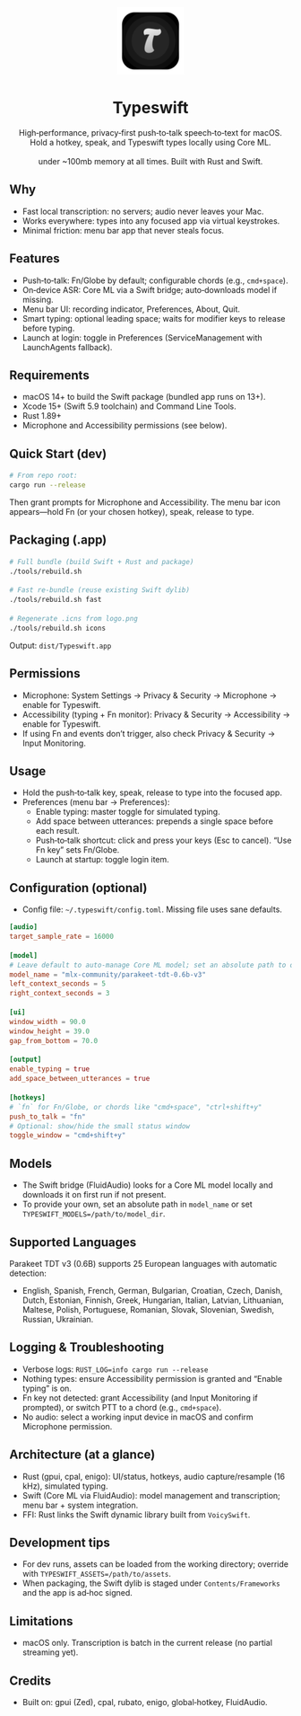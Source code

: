 <p align="center">
  <img src="logo.png" alt="Typeswift" width="120" />
</p>

<h1 align="center">Typeswift</h1>

<p align="center">
  High‑performance, privacy‑first push‑to‑talk speech‑to‑text for macOS.<br/>
  Hold a hotkey, speak, and Typeswift types locally using Core ML.
  <br/>
  <br/>
  under ~100mb memory at all times. Built with Rust and Swift.
</p>

## Why

- Fast local transcription: no servers; audio never leaves your Mac.
- Works everywhere: types into any focused app via virtual keystrokes.
- Minimal friction: menu bar app that never steals focus.

## Features

- Push‑to‑talk: Fn/Globe by default; configurable chords (e.g., `cmd+space`).
- On‑device ASR: Core ML via a Swift bridge; auto‑downloads model if missing.
- Menu bar UI: recording indicator, Preferences, About, Quit.
- Smart typing: optional leading space; waits for modifier keys to release before typing.
- Launch at login: toggle in Preferences (ServiceManagement with LaunchAgents fallback).

## Requirements

- macOS 14+ to build the Swift package (bundled app runs on 13+).
- Xcode 15+ (Swift 5.9 toolchain) and Command Line Tools.
- Rust 1.89+
- Microphone and Accessibility permissions (see below).

## Quick Start (dev)

```bash
# From repo root:
cargo run --release
```

Then grant prompts for Microphone and Accessibility. The menu bar icon appears—hold Fn (or your chosen hotkey), speak, release to type.

## Packaging (.app)

```bash
# Full bundle (build Swift + Rust and package)
./tools/rebuild.sh

# Fast re‑bundle (reuse existing Swift dylib)
./tools/rebuild.sh fast

# Regenerate .icns from logo.png
./tools/rebuild.sh icons
```

Output: `dist/Typeswift.app`

## Permissions

- Microphone: System Settings → Privacy & Security → Microphone → enable for Typeswift.
- Accessibility (typing + Fn monitor): Privacy & Security → Accessibility → enable for Typeswift.
- If using Fn and events don’t trigger, also check Privacy & Security → Input Monitoring.

## Usage

- Hold the push‑to‑talk key, speak, release to type into the focused app.
- Preferences (menu bar → Preferences):
  - Enable typing: master toggle for simulated typing.
  - Add space between utterances: prepends a single space before each result.
  - Push‑to‑talk shortcut: click and press your keys (Esc to cancel). “Use Fn key” sets Fn/Globe.
  - Launch at startup: toggle login item.

## Configuration (optional)

- Config file: `~/.typeswift/config.toml`. Missing file uses sane defaults.

```toml
[audio]
target_sample_rate = 16000

[model]
# Leave default to auto‑manage Core ML model; set an absolute path to override
model_name = "mlx-community/parakeet-tdt-0.6b-v3"
left_context_seconds = 5
right_context_seconds = 3

[ui]
window_width = 90.0
window_height = 39.0
gap_from_bottom = 70.0

[output]
enable_typing = true
add_space_between_utterances = true

[hotkeys]
# `fn` for Fn/Globe, or chords like "cmd+space", "ctrl+shift+y"
push_to_talk = "fn"
# Optional: show/hide the small status window
toggle_window = "cmd+shift+y"
```

## Models

- The Swift bridge (FluidAudio) looks for a Core ML model locally and downloads it on first run if not present.
- To provide your own, set an absolute path in `model_name` or set `TYPESWIFT_MODELS=/path/to/model_dir`.

## Supported Languages

Parakeet TDT v3 (0.6B) supports 25 European languages with automatic detection:

- English, Spanish, French, German, Bulgarian, Croatian, Czech, Danish, Dutch,
  Estonian, Finnish, Greek, Hungarian, Italian, Latvian, Lithuanian, Maltese,
  Polish, Portuguese, Romanian, Slovak, Slovenian, Swedish, Russian, Ukrainian.

## Logging & Troubleshooting

- Verbose logs: `RUST_LOG=info cargo run --release`
- Nothing types: ensure Accessibility permission is granted and “Enable typing” is on.
- Fn key not detected: grant Accessibility (and Input Monitoring if prompted), or switch PTT to a chord (e.g., `cmd+space`).
- No audio: select a working input device in macOS and confirm Microphone permission.

## Architecture (at a glance)

- Rust (gpui, cpal, enigo): UI/status, hotkeys, audio capture/resample (16 kHz), simulated typing.
- Swift (Core ML via FluidAudio): model management and transcription; menu bar + system integration.
- FFI: Rust links the Swift dynamic library built from `VoicySwift`.

## Development tips

- For dev runs, assets can be loaded from the working directory; override with `TYPESWIFT_ASSETS=/path/to/assets`.
- When packaging, the Swift dylib is staged under `Contents/Frameworks` and the app is ad‑hoc signed.

## Limitations

- macOS only. Transcription is batch in the current release (no partial streaming yet).

## Credits

- Built on: gpui (Zed), cpal, rubato, enigo, global‑hotkey, FluidAudio.
